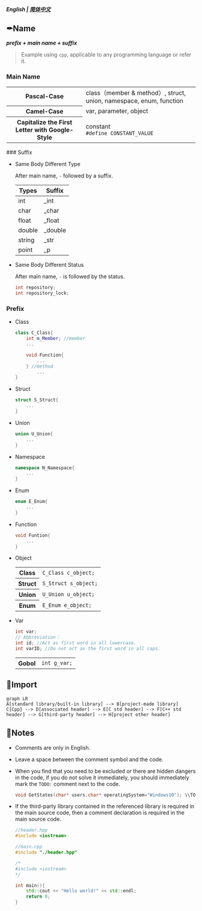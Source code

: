 ##### English | [简体中文](https://github.com/ODCLAB/odcstd/blob/main/zh-cn/源码排版.md)

## ✒Name

***prefix + main name + suffix***

> Example using `cpp`, applicable to any programming language or refer it.

### Main Name

<table>
	<tr>
    	<th>Pascal-Case</th>
        <td>class（member & method）, struct, union, namespace, enum, function</td>
    </tr>    
    <tr>
    	<th>Camel-Case</th>
        <td>var, parameter, object</td>
    </tr>
    <tr>
    	<th>Capitalize the First Letter with Google-Style</th>
        <td>constant<br/><code>#define CONSTANT_VALUE</code></td>
    </tr>	
</table>
### Suffix

- Same Body Different Type

    After main name, `-` followed by a suffix.

    | Types  | Suffix  |
    | ------ | ------- |
    | int    | _int    |
    | char   | _char   |
    | float  | _float  |
    | double | _double |
    | string | _str    |
    | point  | _p      |

- Same Body Different Status

    After main name, `-`  is followed by the status.

    ```cpp
    int repository;
    int repository_lock;
    ```

### Prefix

- Class

    ```cpp
    class C_Class{
        int m_Member; //member
        ...

        void Function{
            ...
        } //method
            ...
    }
    ```

- Struct

    ```cpp
    struct S_Struct{
        ...
    }
    ```

- Union

    ```cpp
    union U_Union{
        ...
    }
    ```

- Namespace

    ```cpp
    namespace N_Namespace{
        ...
    }
    ```

- Enum

    ```cpp
    enum E_Enum{
        ...
    }
    ```

- Function

    ```cpp
    void Funtion{
        ...
    }
    ```

- Object

    <table>
        <tr>
            <th>Class</td>
            <td><code>C_Class c_object;</code></td>
        </tr>
        <tr>
            <th>Struct</th>
            <td><code>S_Struct s_object;</code></td>
        </tr>
        <tr>
            <th>Union</th>
            <td><code>U_Union u_object;</code></td>
        </tr>
        <tr>
            <th>Enum</th>
            <td><code>E_Enum e_object;</code></td>
        </tr>
    </table>
    
- Var

    ```cpp
    int var;
    // Abbreviation：
    int id; //Act as first word in all lowercase.
    int varID; //Do not act as the first word in all caps.
    ```

    <table>
        <tr>
            <th>Gobol</th>
            <td><code>int g_var;</code></td>
        </tr>
    </table>



## 📗Import

```mermaid
graph LR
A[standard library/built-in library] --> B[project-made library]
C{Cpp} --> D[associated header] --> E[C std header] --> F[C++ std header] --> G[third-party header] --> H[project other header]   
```

## 💬Notes

- Comments are only in English. 

- Leave a space between the comment symbol and the code.

- When you find that you need to be excluded or there are hidden dangers in the code, if you do not solve it immediately, you should immediately mark the `TODO:` comment next to the code.

    ```cpp
    void GetStates(char* users,char* operatingSystem="Windows10"); \\TODO:param<operatingSystem>:Must be devepended on users devices, maybe need to construct a function to judge the users operating system.
    ```

- If the third-party library contained in the referenced library is required in the main source code, then a comment declaration is required in the main source code.

    ```cpp
    //header.hpp
    #include <iostream>
    ```

    ```cpp
    //main.cpp
    #include "./header.hpp"
    
    /*
    #include <iostream>
    */
    
    int main(){
        std::cout << "Hello world!" << std::endl;
        return 0;
    }
    ```

